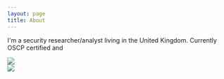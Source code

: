 ```yaml
---
layout: page
title: About
---
```


I'm a security researcher/analyst living in the United Kingdom.  Currently OSCP certified and

![](https://www.hackthebox.eu/badge/image/809)  
![](https://projecteuler.net/profile/Reboare.png)
